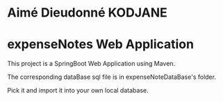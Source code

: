 # Aimé Dieudonné KODJANE

# expenseNotes Web Application

This project is a SpringBoot Web Application using Maven.

The corresponding dataBase sql file is in expenseNoteDataBase's folder.

Pick it and import it into your own local database. 
